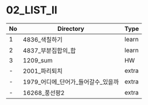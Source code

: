 # 02_LIST_II

| No | Directory | Type |
|---|---|---|
| 1 | 4836_색칠하기 | learn |
| 2 | 4837_부분집합의_합 | learn |
| 3 | 1209_sum | HW |
| - | 2001_파리퇴치 | extra |
| - | 1979_어디에_단어가_들어갈수_있을까 | extra |
| - | 16268_풍선팡2 | extra |

